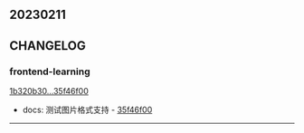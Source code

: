 ## 20230211

## CHANGELOG

### frontend-learning

[1b320b30...35f46f00](https://github.com/zhbhun/frontend-learning/compare/1b320b30...35f46f00)

* docs: 测试图片格式支持 - [35f46f00](https://github.com/zhbhun/frontend-learning/commit/35f46f00e15639edce504a45a931a5b774060a38)

---

